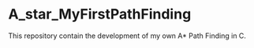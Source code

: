 # A_star_MyFirstPathFinding
This repository contain the development of my own A* Path Finding in C.
